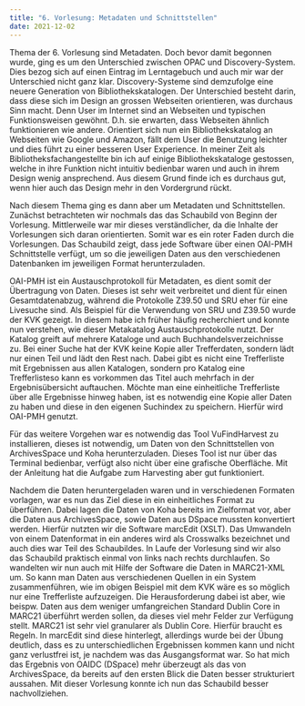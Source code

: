```yaml
---
title: "6. Vorlesung: Metadaten und Schnittstellen"
date: 2021-12-02
---
```


Thema der 6. Vorlesung sind Metadaten. Doch bevor damit begonnen wurde, ging es um den Unterschied zwischen OPAC und Discovery-System. Dies bezog sich auf einen Eintrag im Lerntagebuch und auch mir war der Unterschied nicht ganz klar. Discovery-Systeme sind demzufolge eine neuere Generation von Bibliothekskatalogen. Der Unterschied besteht darin, dass diese sich im Design an grossen Webseiten orientieren, was durchaus Sinn macht. Denn User im Internet sind an Webseiten und typischen Funktionsweisen gewöhnt. D.h. sie erwarten, dass Webseiten ähnlich funktionieren wie andere. Orientiert sich nun ein Bibliothekskatalog an Webseiten wie Google und Amazon, fällt dem User die Benutzung leichter und dies führt zu einer besseren User Experience. In meiner Zeit als Bibliotheksfachangestellte bin ich auf einige Bibliothekskataloge gestossen, welche in ihre Funktion nicht intuitiv bedienbar waren und auch in ihrem Design wenig ansprechend. Aus diesem Grund finde ich es durchaus gut, wenn hier auch das Design mehr in den Vordergrund rückt. 

Nach diesem Thema ging es dann aber um Metadaten und Schnittstellen. Zunächst betrachteten wir nochmals das das Schaubild von Beginn der Vorlesung. Mittlerweile war mir dieses verständlicher, da die Inhalte der Vorlesungen sich daran orientierten. Somit war es ein roter Faden durch die Vorlesungen. Das Schaubild zeigt, dass jede Software über einen OAI-PMH Schnittstelle verfügt, um so die jeweiligen Daten aus den verschiedenen Datenbanken im jeweiligen Format herunterzuladen. 

OAI-PMH ist ein Austauschprotokoll für Metadaten, es dient somit der Übertragung von Daten. Dieses ist sehr weit verbreitet und dient für einen Gesamtdatenabzug, während die Protokolle Z39.50 und SRU eher für eine Livesuche sind. Als Beispiel für die Verwendung von SRU und Z39.50 wurde der KVK gezeigt. In diesem habe ich früher häufig recherchiert und konnte nun verstehen, wie dieser Metakatalog Austauschprotokolle nutzt. Der Katalog greift auf mehrere Kataloge und auch Buchhandelsverzeichnisse zu. Bei einer Suche hat der KVK keine Kopie aller Trefferdaten, sondern lädt nur einen Teil und lädt den Rest nach. Dabei gibt es nicht eine Trefferliste mit Ergebnissen aus allen Katalogen, sondern pro Katalog eine Trefferlisteso kann es vorkommen das Titel auch mehrfach in der Ergebnisübersicht auftauchen. Möchte man eine einheitliche Trefferliste über alle Ergebnisse hinweg haben, ist es notwendig eine Kopie aller Daten zu haben und diese in den eigenen Suchindex zu speichern. Hierfür wird OAI-PMH genutzt. 

Für das weitere Vorgehen war es notwendig das Tool VuFindHarvest zu installieren, dieses ist notwendig, um Daten von den Schnittstellen von ArchivesSpace und Koha herunterzuladen. Dieses Tool ist nur über das Terminal bedienbar, verfügt also nicht über eine grafische Oberfläche. Mit der Anleitung hat die Aufgabe zum Harvesting aber gut funktioniert.  

Nachdem die Daten heruntergeladen waren und in verschiedenen Formaten vorlagen, war es nun das Ziel diese in ein einheitliches Format zu überführen.  Dabei lagen die Daten von Koha bereits im Zielformat vor, aber die Daten aus ArchivesSpace, sowie Daten aus DSpace mussten konvertiert werden. Hierfür nutzten wir die Software marcEdit (XSLT). Das Umwandeln von einem Datenformat in ein anderes wird als 
Crosswalks bezeichnet und auch dies war Teil des Schaubildes. In Laufe der Vorlesung sind wir also das Schaubild praktisch einmal von links nach rechts durchlaufen. So wandelten wir nun auch mit Hilfe der Software die Daten in MARC21-XML um. So kann man Daten aus verschiedenen Quellen in ein System zusammenführen, wie im obigen Beispiel mit dem KVK wäre es so möglich nur eine Trefferliste aufzuzeigen. 
Die Herausforderung dabei ist aber, wie beispw. Daten aus dem weniger umfangreichen Standard Dublin Core in MARC21 überführt werden sollen, da dieses viel mehr Felder zur Verfügung stellt. MARC21 ist sehr viel granularer als Dublin Core. Hierfür braucht es Regeln. In marcEdit sind diese hinterlegt, allerdings wurde bei der Übung deutlich, dass es zu unterschiedlichen Ergebnissen kommen kann und nicht ganz verlustfrei ist, je nachdem was das Ausgangsformat war. So hat mich das Ergebnis von OAIDC (DSpace) mehr überzeugt als das von ArchivesSpace, da bereits auf den ersten Blick die Daten besser strukturiert aussahen. Mit dieser Vorlesung konnte ich nun das Schaubild besser nachvollziehen.

